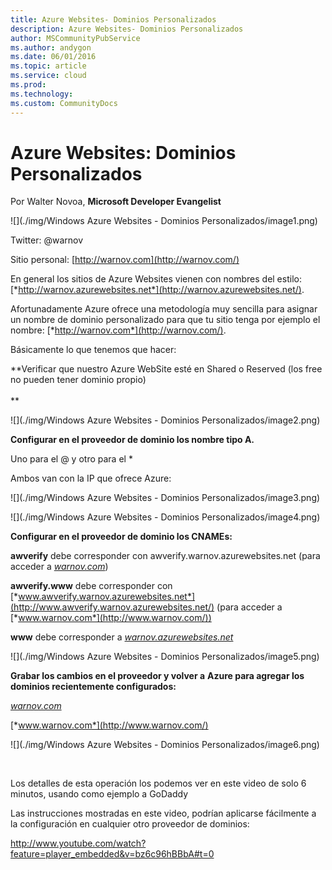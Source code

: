 ```yaml
---
title: Azure Websites- Dominios Personalizados
description: Azure Websites- Dominios Personalizados
author: MSCommunityPubService
ms.author: andygon
ms.date: 06/01/2016
ms.topic: article
ms.service: cloud
ms.prod: 
ms.technology:
ms.custom: CommunityDocs
---
```


# Azure Websites: Dominios Personalizados

Por Walter Novoa, **Microsoft Developer Evangelist**

![](./img/Windows Azure Websites - Dominios Personalizados/image1.png)

Twitter: @warnov

Sitio personal: [http://warnov.com](http://warnov.com/)

En general los sitios de Azure Websites vienen con nombres del estilo:
[*http://warnov.azurewebsites.net*](http://warnov.azurewebsites.net/).

Afortunadamente Azure ofrece una metodología muy sencilla para asignar
un nombre de dominio personalizado para que tu sitio tenga por ejemplo
el nombre: [*http://warnov.com*](http://warnov.com/).

Básicamente lo que tenemos que hacer:

**Verificar que nuestro Azure WebSite esté en Shared o Reserved (los
free no pueden tener dominio propio)\
\
**

![](./img/Windows Azure Websites - Dominios Personalizados/image2.png)

**Configurar en el proveedor de dominio los nombre tipo A.**

Uno para el @ y otro para el \*

Ambos van con la IP que ofrece Azure:

![](./img/Windows Azure Websites - Dominios Personalizados/image3.png)

![](./img/Windows Azure Websites - Dominios Personalizados/image4.png)


**Configurar en el proveedor de dominio los CNAMEs:**

**awverify** debe corresponder con awverify.warnov.azurewebsites.net
(para acceder a [*warnov.com*](http://warnov.com/))

**awverify.www** debe corresponder con
[*www.awverify.warnov.azurewebsites.net*](http://www.awverify.warnov.azurewebsites.net/)
(para acceder a [*www.warnov.com*](http://www.warnov.com/))

**www** debe corresponder a
[*warnov.azurewebsites.net*](http://warnov.azurewebsites.net/)

![](./img/Windows Azure Websites - Dominios Personalizados/image5.png)
    

**Grabar los cambios en el proveedor y volver a** **Azure para agregar
los dominios recientemente configurados:**

[*warnov.com*](http://warnov.com/)

[*www.warnov.com*](http://www.warnov.com/)

![](./img/Windows Azure Websites - Dominios Personalizados/image6.png)


 

Los detalles de esta operación los podemos ver en este video de solo 6
minutos, usando como ejemplo a GoDaddy

Las instrucciones mostradas en este video, podrían aplicarse fácilmente
a la configuración en cualquier otro proveedor de dominios:

<http://www.youtube.com/watch?feature=player_embedded&v=bz6c96hBBbA#t=0>




